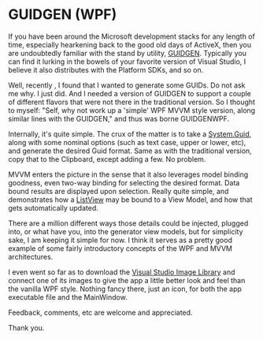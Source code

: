 # GUIDGEN (WPF)

If you have been around the Microsoft development stacks for any length of time, especially
hearkening back to the good old days of ActiveX, then you are undoubtedly familiar with the
stand by utility, [GUIDGEN](http://msdn.microsoft.com/en-us/library/kw069h38.aspx).
Typically you can find it lurking in the bowels of your favorite version of Visual Studio,
I believe it also distributes with the Platform SDKs, and so on.

Well, recently , I found that I wanted to generate some GUIDs. Do not ask me why. I just did.
And I needed a version of GUIDGEN to support a couple of different flavors that were not there
in the traditional version. So I thought to myself: "Self, why not work up a 'simple' WPF MVVM
style version, along similar lines with the GUIDGEN," and thus was borne GUIDGENWPF.

Internally, it's quite simple. The crux of the matter is to take a
[System.Guid](https://msdn.microsoft.com/en-us/library/system.guid.aspx), along with some nominal
options (such as text case, upper or lower, etc), and generate the desired Guid format. Same as
with the traditional version, copy that to the Clipboard, except adding a few. No problem.

MVVM enters the picture in the sense that it also leverages model binding goodness, even two-way
binding for selecting the desired format. Data bound results are displayed upon selection. Really
quite simple, and demonstrates how a
[ListView](https://msdn.microsoft.com/en-us/library/system.windows.controls.listview.aspx) may be
bound to a View Model, and how that gets automatically updated.

There are a million different ways those details could be injected, plugged into, or what have you,
into the generator view models, but for simplicity sake, I am keeping it simple for now. I think it
serves as a pretty good example of some fairly introductory concepts of the WPF and MVVM architectures.

I even went so far as to download the
[Visual Studio Image Library](http://www.microsoft.com/en-us/download/details.aspx?id=35825) and connect
one of its images to give the app a little better look and feel than the vanilla WPF style. Nothing fancy
there, just an icon, for both the app executable file and the MainWindow.

Feedback, comments, etc are welcome and appreciated.

Thank you.
